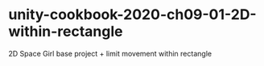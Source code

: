 # unity-cookbook-2020-ch09-01-2D-within-rectangle

2D Space Girl base project + limit movement within rectangle

